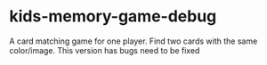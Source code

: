 # kids-memory-game-debug
A card matching game for one player. Find two cards with the same color/image.  This version has bugs need to be fixed
